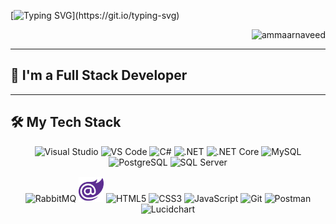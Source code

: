 [![Typing SVG](https://readme-typing-svg.herokuapp.com?font=Ubuntu&weight=700&size=24&duration=4000&pause=&center=true&vCenter=true&width=435&lines=Hi+There!+%F0%9F%91%8B;I'm+Ammaar+Naveed!)](https://git.io/typing-svg)

<p align="right">
  <img src="https://komarev.com/ghpvc/?username=ammaarnaveed&label=Profile+visitors&color=0e75b6&style=flat" alt="ammaarnaveed" />
</p>

---

## 🚀 I'm a Full Stack Developer

---

## 🛠 My Tech Stack

<div align="center">
  <img src="https://cdn.jsdelivr.net/gh/devicons/devicon/icons/visualstudio/visualstudio.svg" height="40" width="40" alt="Visual Studio" />
  <img src="https://cdn.jsdelivr.net/gh/devicons/devicon/icons/vscode/vscode.svg" height="40" width="40" alt="VS Code" />
  <img src="https://cdn.jsdelivr.net/gh/devicons/devicon/icons/csharp/csharp-original.svg" height="40" width="40" alt="C#" />
  <img src="https://cdn.jsdelivr.net/gh/devicons/devicon/icons/dot-net/dot-net-original.svg" height="40" width="40" alt=".NET" />
    <img src="https://cdn.jsdelivr.net/gh/devicons/devicon/icons/dotnetcore/dotnetcore.svg" height="40" width="40" alt=".NET Core" />
  <img src="https://cdn.jsdelivr.net/gh/devicons/devicon/icons/mysql/mysql-original.svg" height="40" width="40" alt="MySQL" />
  <img src="https://cdn.jsdelivr.net/gh/devicons/devicon/icons/postgresql/postgresql-original.svg" height="40" width="40" alt="PostgreSQL" />
  <img src="https://cdn.jsdelivr.net/gh/devicons/devicon/icons/microsoftsqlserver/microsoftsqlserver-plain.svg" height="40" width="40" alt="SQL Server" />
</div>

<div align="center" style="margin-top: 15px;">
  <img src="https://img.icons8.com/color/48/rabbitmq.png" height="40" width="40" alt="RabbitMQ" />
  <img src="https://raw.githubusercontent.com/devicons/devicon/master/icons/blazor/blazor-original.svg" height="40" width="40" alt="Blazor" />
  <img src="https://cdn.jsdelivr.net/gh/devicons/devicon/icons/html5/html5-original.svg" height="40" width="40" alt="HTML5" />
  <img src="https://cdn.jsdelivr.net/gh/devicons/devicon/icons/css3/css3-original.svg" height="40" width="40" alt="CSS3" />
  <img src="https://cdn.jsdelivr.net/gh/devicons/devicon/icons/javascript/javascript-original.svg" height="40" width="40" alt="JavaScript" />
  <img src="https://cdn.jsdelivr.net/gh/devicons/devicon/icons/git/git-original.svg" height="40" width="40" alt="Git" />
  <img src="https://cdn.jsdelivr.net/gh/devicons/devicon/icons/postman/postman-original.svg" height="40" width="40" alt="Postman" />
  <img src="https://img.icons8.com/external-tal-revivo-color-tal-revivo/48/external-lucidchart-a-visual-collaborative-platform-that-makes-drawing-diagrams-easy-logo-color-tal-revivo.png" height="40" width="40" alt="Lucidchart" />
</div>
